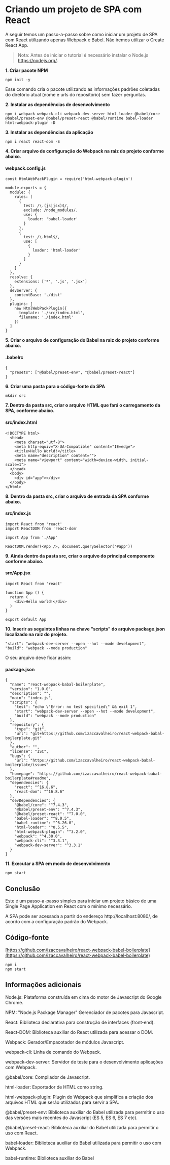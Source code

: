 # Criando um projeto de SPA com React

A seguir temos um passo-a-passo sobre como iniciar um projeto de SPA com React utilizando apenas Webpack e Babel. Não iremos utilizar o Create React App.

> Nota: Antes de iniciar o tutorial é necessário instalar o Node.js https://nodejs.org/.

**1. Criar pacote NPM**

    npm init -y

Esse comando cria o pacote utilizando as informações padrões coletadas do diretório atual (nome e urls do repositório) sem fazer perguntas.

**2. Instalar as dependências de desenvolvimento**

    npm i webpack webpack-cli webpack-dev-server html-loader @babel/core @babel/preset-env @babel/preset-react @babel/runtime babel-loader html-webpack-plugin -D

**3. Instalar as dependências da aplicação**

    npm i react react-dom -S

**4. Criar arquivo de configuração do Webpack na raiz do projeto conforme abaixo.**

#### webpack.config.js

    const HtmlWebPackPlugin = require('html-webpack-plugin')

    module.exports = {
      module: {
        rules: [
          {
            test: /\.(js|jsx)$/,
            exclude: /node_modules/,
            use: {
              loader: 'babel-loader'
            }
          },
          {
            test: /\.html$/,
            use: [
              {
                loader: 'html-loader'
              }
            ]
          }
        ]
      },
      resolve: {
        extensions: ['*', '.js', '.jsx']
      },
      devServer: {
        contentBase: './dist'
      },
      plugins: [
        new HtmlWebPackPlugin({
          template: './src/index.html',
          filename: './index.html'
        })
      ]
    }

**5. Criar o arquivo de configuração do Babel na raiz do projeto conforme abaixo.**

#### .babelrc

    {
      "presets": ["@babel/preset-env", "@babel/preset-react"]
    }

**6. Criar uma pasta para o código-fonte da SPA**

    mkdir src

**7. Dentro da pasta src, criar o arquivo HTML que fará o carregamento da SPA, conforme abaixo.**

#### src/index.html

    <!DOCTYPE html>
      <head>
        <meta charset="utf-8">
        <meta http-equiv="X-UA-Compatible" content="IE=edge">
        <title>Hello World!</title>
        <meta name="description" content="">
        <meta name="viewport" content="width=device-width, initial-scale=1">
      </head>
      <body>
        <div id="app"></div>
      </body>
    </html>

**8. Dentro da pasta src, criar o arquivo de entrada da SPA conforme abaixo.**

#### src/index.js

    import React from 'react'
    import ReactDOM from 'react-dom'
    
    import App from './App'
    
    ReactDOM.render(<App />, document.querySelector('#app'))

**9. Ainda dentro da pasta src, criar o arquivo do principal componente conforme abaixo.**

#### src/App.jsx

    import React from 'react'
    
    function App () {
      return (
        <div>Hello world!</div>
      )
    }
    
    export default App

**10. Inserir as seguintes linhas na chave "scripts" do arquivo package.json localizado na raiz do projeto.**

    "start": "webpack-dev-server --open --hot --mode development",
    "build": "webpack --mode production"

O seu arquivo deve ficar assim:

#### package.json

    {
      "name": "react-webpack-babal-boilerplate",
      "version": "1.0.0",
      "description": "",
      "main": "index.js",
      "scripts": {
        "test": "echo \"Error: no test specified\" && exit 1",
        "start": "webpack-dev-server --open --hot --mode development",
        "build": "webpack --mode production"
      },
      "repository": {
        "type": "git",
        "url": "git+https://github.com/izaccavalheiro/react-webpack-babal-boilerplate.git"
      },
      "author": "",
      "license": "ISC",
      "bugs": {
        "url": "https://github.com/izaccavalheiro/react-webpack-babal-boilerplate/issues"
      },
      "homepage": "https://github.com/izaccavalheiro/react-webpack-babal-boilerplate#readme",
      "dependencies": {
        "react": "^16.8.6",
        "react-dom": "^16.8.6"
      },
      "devDependencies": {
        "@babel/core": "^7.4.3",
        "@babel/preset-env": "^7.4.3",
        "@babel/preset-react": "^7.0.0",
        "babel-loader": "^8.0.5",
        "babel-runtime": "^6.26.0",
        "html-loader": "^0.5.5",
        "html-webpack-plugin": "^3.2.0",
        "webpack": "^4.30.0",
        "webpack-cli": "^3.3.1",
        "webpack-dev-server": "^3.3.1"
      }
    }

**11. Executar a SPA em modo de desenvolvimento**

    npm start

## Conclusão

Este é um passo-a-passo simples para iniciar um projeto básico de uma Single Page Application em React com o mínimo necessário.

A SPA pode ser acessada a partir do endereço http://localhost:8080/, de acordo com a configuração padrão do Webpack.

## Código-fonte

[https://github.com/izaccavalheiro/react-webpack-babel-boilerplate](https://github.com/izaccavalheiro/react-webpack-babel-boilerplate)

    npm i
    npm start

## Informações adicionais

Node.js: Plataforma construída em cima do motor de Javascript do Google Chrome.

NPM: "Node.js Package Manager" Gerenciador de pacotes para Javascript.

React: Biblioteca declarativa para construção de interfaces (front-end).

React-DOM: Biblioteca auxiliar do React utilizada para acessar o DOM.

Webpack: Gerador/Empacotador de módulos Javascript.

webpack-cli: Linha de comando do Webpack.

webpack-dev-server: Servidor de teste para o desenvolvimento aplicações com Webpack.

@babel/core: Compilador de Javascript.

html-loader: Exportador de HTML como string.

html-webpack-plugin: Plugin do Webpack que simplifica a criação dos arquivos HTML que serão utilizados para servir a SPA. 

@babel/preset-env: Biblioteca auxiliar do Babel utilizada para permitir o uso das versões mais recentes do Javascript (ES 5, ES 6, ES 7 etc).

@babel/preset-react: Biblioteca auxiliar do Babel utilizada para permitir o uso com React.

babel-loader: Biblioteca auxiliar do Babel utilizada para permitir o uso com Webpack.

babel-runtime: Biblioteca auxiliar do Babel
